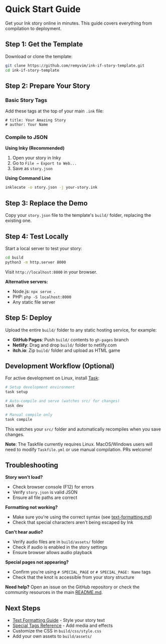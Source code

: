# Quick Start Guide

Get your Ink story online in minutes. This guide covers everything from compilation to deployment.

## Step 1: Get the Template

Download or clone the template:
```bash
git clone https://github.com/remyvim/ink-if-story-template.git
cd ink-if-story-template
```

## Step 2: Prepare Your Story

### Basic Story Tags

Add these tags at the top of your main `.ink` file:

```ink
# title: Your Amazing Story
# author: Your Name
```

### Compile to JSON

**Using Inky (Recommended)**
1. Open your story in Inky
2. Go to `File → Export to Web...`
3. Save as `story.json`

**Using Command Line**
```bash
inklecate -o story.json -j your-story.ink
```

## Step 3: Replace the Demo

Copy your `story.json` file to the template's `build/` folder, replacing the existing one.

## Step 4: Test Locally

Start a local server to test your story:

```bash
cd build
python3 -m http.server 8000
```

Visit `http://localhost:8000` in your browser.

**Alternative servers:**
- Node.js: `npx serve .`
- PHP: `php -S localhost:8000`
- Any static file server

## Step 5: Deploy

Upload the entire `build/` folder to any static hosting service, for example:

- **GitHub Pages**: Push `build/` contents to `gh-pages` branch
- **Netlify**: Drag and drop `build/` folder to netlify.com
- **itch.io**: Zip `build/` folder and upload as HTML game

## Development Workflow (Optional)

For active development on Linux, install [Task](https://taskfile.dev/):

```bash
# Setup development environment
task setup

# Auto-compile and serve (watches src/ for changes)
task dev

# Manual compile only
task compile
```

This watches your `src/` folder and automatically recompiles when you save changes.

**Note**: The Taskfile currently requires Linux. MacOS/Windows users will need to modify `Taskfile.yml` or use manual compilation. PRs welcome!

## Troubleshooting

**Story won't load?**
- Check browser console (F12) for errors
- Verify `story.json` is valid JSON
- Ensure all file paths are correct

**Formatting not working?**
- Make sure you're using the correct syntax (see [text-formatting.md](text-formatting.md))
- Check that special characters aren't being escaped by Ink

**Can't hear audio?**
- Verify audio files are in `build/assets/` folder
- Check if audio is enabled in the story settings
- Ensure browser allows audio playback

**Special pages not appearing?**
- Confirm you're using `# SPECIAL_PAGE` or `# SPECIAL_PAGE: Name` tags
- Check that the knot is accessible from your story structure

**Need help?** Open an issue on the GitHub repository or check the community resources in the main [README.md](../README.md).

## Next Steps

- [Text Formatting Guide](text-formatting.md) - Style your story text
- [Special Tags Reference](special-tags.md) - Add media and effects
- Customize the CSS in `build/css/style.css`
- Add your own assets to `build/assets/`

